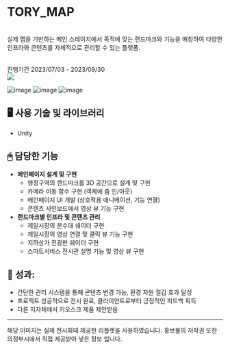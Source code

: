 # TORY_MAP
<br>
실제 맵을 기반하는 메인 스테이지에서 목적에 맞는 랜드마크와 기능을 매칭하여 다양한 인프라와 콘텐츠를 자체적으로 관리할 수 있는 플랫폼.

<br>진행기간 2023/07/03 - 2023/09/30
<br><img src="https://img.shields.io/badge/Unity-000000?style=for-the-badge&logo=Unity&logoColor=white">

![image](https://prod-files-secure.s3.us-west-2.amazonaws.com/e75799df-95d4-4fd0-b4f8-0e3ee3b41f98/07e4d27c-33dc-4b7b-ab24-db738d9350c1/Untitled.png)
![image](https://prod-files-secure.s3.us-west-2.amazonaws.com/e75799df-95d4-4fd0-b4f8-0e3ee3b41f98/b8779932-8816-4a79-9422-b5419b826c6f/Untitled.png)
![image](https://prod-files-secure.s3.us-west-2.amazonaws.com/e75799df-95d4-4fd0-b4f8-0e3ee3b41f98/1bfb02cd-4e0b-4e53-94c4-67ed95d74cc4/Untitled.png)


## 🖥 사용 기술 및 라이브러리
- Unity

## 🖱 담당한 기능
- **메인페이지 설계 및 구현**
    - 행정구역의 랜드마크를 3D 공간으로 설계 및 구현
    - 카메라 이동 함수 구현 (객체에 줌 인/아웃)
    - 메인페이지 UI 개발 (상호작용 애니메이션, 기능 연결)
    - 콘텐츠 사인보드에서 영상 뷰 기능 구현
- **랜드마크별 인프라 및 콘텐츠 관리**
    - 제일시장의 분수대 쉐이더 구현
    - 제일시장의 영상 연결 및 클릭 뷰 기능 구현
    - 지하상가 전광판 쉐이더 구현
    - 스마트서비스 전시관 설명 기능 및 영상 뷰 구현

## 💎 성과:
- 간단한 관리 시스템을 통해 콘텐츠 변경 가능, 환경 자원 절감 효과 달성
- 프로젝트 성공적으로 전시 완료, 클라이언트로부터 긍정적인 피드백 획득
- 다른 지자체에서 키오스크 제품 제안받음


---
해당 이미지는 실제 전시회때 제공한 리플렛을 사용하였습니다.
홍보물의 저작권 또한 의정부시에서 직접 제공받아 넣은 정보 입니다.
